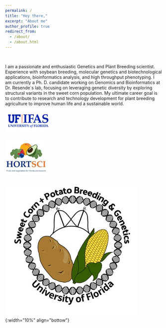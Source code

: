 ```yaml
---
permalink: /
title: "Hey there,"
excerpt: "About me"
author_profile: true
redirect_from: 
  - /about/
  - /about.html
---
```


<br>

I am a passionate   and   enthusiastic   Genetics   and   Plant   Breeding   scientist. Experience with soybean breeding, molecular genetics and biotechnological applications, bioinformatics analysis, and high throughput phenotyping. I am currently a Ph. D. candidate working on Genomics and Bioinformatics at Dr. Resende`s lab, focusing on leveraging genetic diversity by exploring structural variants in the sweet corn population. My ultimate career goal is to contribute to research and technology development for plant breeding agriculture to improve human life and a sustainable world.

![ifas](../assets/images/ifas.png)

![HOS](../assets/images/HOS.jpg)

![lab](../assets/images/lab_log.jpg){:width="10%" align="bottow"}
